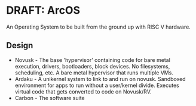 # DRAFT: ArcOS
An Operating System to be built from the ground up with RISC V hardware.

## Design
- Novusk - The base 'hypervisor' containing code for bare metal execution, drivers, bootloaders, block devices. No filesystems, scheduling, etc. A bare metal hypervisor that runs multiple VMs.
- Ardaku - A unikernel system to link to and run on novusk. Sandboxed environment for apps to run without a user/kernel divide. Executes virtual code that gets converted to code on Novusk/RV.
- Carbon - The software suite
